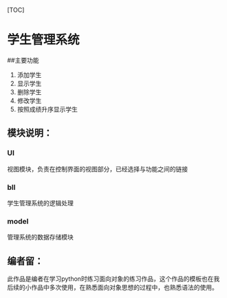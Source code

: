 [TOC]
# 学生管理系统
##主要功能
1. 添加学生
2. 显示学生
3. 删除学生
4. 修改学生
5. 按照成绩升序显示学生
## 模块说明：
### UI
视图模块，负责在控制界面的视图部分，已经选择与功能之间的链接
### bll
学生管理系统的逻辑处理
### model
管理系统的数据存储模块

## 编者留：
此作品是编者在学习python时练习面向对象的练习作品，这个作品的模板也在我后续的小作品中多次使用，在熟悉面向对象思想的过程中，也熟悉语法的使用。